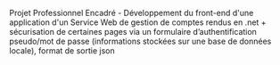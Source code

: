 Projet Professionnel Encadré - Développement du front-end d'une application d'un Service Web de gestion de comptes rendus en .net + sécurisation de certaines pages via un formulaire d’authentification pseudo/mot de passe (informations stockées sur une base de données locale), format de sortie json
